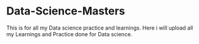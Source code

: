 # Data-Science-Masters
This is for all my Data science practice and learnings. Here i will upload all my Learnings and Practice done for Data science.
